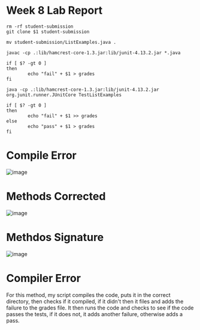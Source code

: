 # Week 8 Lab Report

```
rm -rf student-submission
git clone $1 student-submission

mv student-submission/ListExamples.java .

javac -cp .:lib/hamcrest-core-1.3.jar:lib/junit-4.13.2.jar *.java

if [ $? -gt 0 ]
then
        echo "fail" + $1 > grades
fi

java -cp .:lib/hamcrest-core-1.3.jar:lib/junit-4.13.2.jar org.junit.runner.JUnitCore TestListExamples

if [ $? -gt 0 ]
then
        echo "fail" + $1 >> grades
else
        echo "pass" + $1 > grades
fi
```      

# Compile Error
![image](https://user-images.githubusercontent.com/71531248/203903241-767e4511-c29f-4830-9e6b-39d4ceed573a.png)

# Methods Corrected
![image](https://user-images.githubusercontent.com/71531248/203903483-f9194579-2cdc-4023-a74e-3064dd44c39b.png)

# Methdos Signature
![image](https://user-images.githubusercontent.com/71531248/203903691-4727fed4-876e-42ea-acfe-5a37d053978d.png)


# Compiler Error
For this method, my script compiles the code, puts it in the correct directory, then checks if it compiled, if it didn't then it files and adds the failure to the grades file.
It then runs the code and checks to see if the code passes the tests, if it does not, it adds another failure, otherwise adds a pass.
